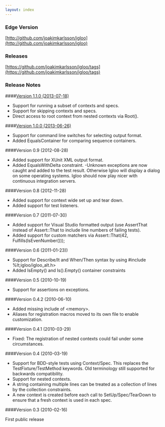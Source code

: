 ```yaml
---
layout: index
---
```


### Edge Version

[http://github.com/joakimkarlsson/igloo](http://github.com/joakimkarlsson/igloo)

### Releases

[https://github.com/joakimkarlsson/igloo/tags](https://github.com/joakimkarlsson/igloo/tags)

### Release Notes

####[Version 1.1.0 (2013-07-18)](https://github.com/joakimkarlsson/igloo/releases/tag/igloo.1.1.0)

- Support for running a subset of contexts and specs.
- Support for skipping contexts and specs.
- Direct access to root context from nested contexts via Root().

####[Version 1.0.0 (2013-06-26)](https://github.com/joakimkarlsson/igloo/releases/tag/igloo.1.0.0)

- Support for command line switches for selecting output format. 
- Added EqualsContainer for comparing sequence containers. 

####Version 0.9 (2012-08-28)

- Added support for XUnit XML output format. 
- Added EqualsWithDelta constraint. 
-Unknown exceptions are now caught and added to the test result. Otherwise Igloo will display a dialog on some operating systems. Igloo should now play nicer with continuous integration servers.

####Version 0.8 (2012-11-28)

- Added support for context wide set up and tear down. 
- Added support for test listeners. 

####Version 0.7 (2011-07-30)

- Added support for Visual Studio formatted output (use AssertThat instead of Assert::That to include line numbers of failing tests). 
- Added support for custom matchers via Assert::That(42, Fulfills(IsEvenNumber())); 

####Version 0.6 (2011-01-23))

- Support for Describe/It and When/Then syntax by using #include %lt;igloo/igloo_alt.h&gt;
- Added IsEmpty() and Is().Empty() container constraints

####Version 0.5 (2010-10-19)

- Support for assertions on exceptions.

####Version 0.4.2 (2010-06-10)

- Added missing include of &lt;memory&gt;.
- Aliases for registration macros moved to its own file to enable customization.

####Version 0.4.1 (2010-03-29)

- Fixed: The registration of nested contexts could fail under some circumstances.

####Version 0.4 (2010-03-19)

- Support for BDD-style tests using Context/Spec. This replaces the TestFixture/TestMethod keywords. Old terminology still supported for backwards compatibility.
- Support for nested contexts.
- A string containing multiple lines can be treated as a collection of lines by the collection constraints.
- A new context is created before each call to SetUp/Spec/TearDown to ensure that a fresh context is used in each spec.

####Version 0.3 (2010-02-16)

First public release
